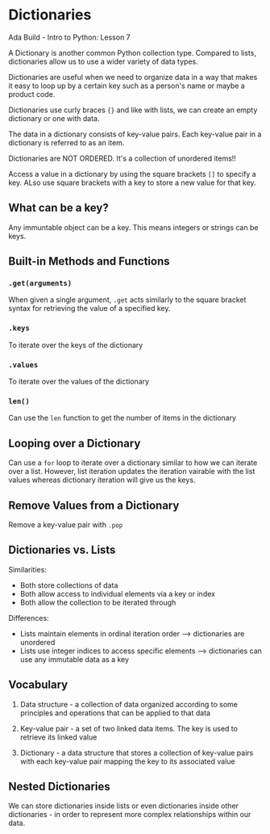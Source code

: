 # Dictionaries
Ada Build - Intro to Python: Lesson 7

A Dictionary is another common Python collection type. Compared to lists, dictionaries allow us to use a wider variety of data types.

Dictionaries are useful when we need to organize data in a way that makes it easy to loop up by a certain key such as a person's name or maybe a product code. 

Dictionaries use curly braces `{}` and like with lists, we can create an empty dictionary or one with data.

The data in a dictionary consists of key-value pairs. Each key-value pair in a dictionary is referred to as an item. 

Dictionaries are NOT ORDERED. It's a collection of unordered items!!

Access a value in a dictionary by using the square brackets `[]` to specify a key. ALso use square brackets with a key to store a new value for that key.

## What can be a key?

Any immuntable object can be a key. This means integers or strings can be keys. 

## Built-in Methods and Functions

### `.get(arguments)`

When given a single argument, `.get` acts similarly to the square bracket syntax for retrieving the value of a specified key.

### `.keys`

To iterate over the keys of the dictionary

### `.values`

To iterate over the values of the dictionary

### `len()`

Can use the `len` function to get the number of items in the dictionary

## Looping over a Dictionary

Can use a `for` loop to iterate over a dictionary similar to how we can iterate over a list. However, list iteration updates the iteration vairable with the list values whereas dictionary iteration will give us the keys.

## Remove Values from a Dictionary

Remove a key-value pair with `.pop`

## Dictionaries vs. Lists

Similarities: 
* Both store collections of data
* Both allow access to individual elements via a key or index
* Both allow the collection to be iterated through

Differences:
* Lists maintain elements in ordinal iteration order --> dictionaries are unordered
* Lists use integer indices to access specific elements --> dictionaries can use any immutable data as a key

## Vocabulary

1. Data structure - a collection of data organized according to some principles and operations that can be applied to that data

2. Key-value pair - a set of two linked data items. The key is used to retrieve its linked value

3. Dictionary - a data structure that stores a collection of key-value pairs with each key-value pair mapping the key to its associated value

## Nested Dictionaries

We can store dictionaries inside lists or even dictionaries inside other dictionaries - in order to represent more complex relationships within our data. 

